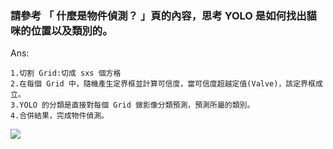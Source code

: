 ### 請參考 「 什麼是物件偵測？ 」頁的內容，思考 YOLO 是如何找出貓咪的位置以及類別的。

Ans:
```
1.切割 Grid:切成 sxs 個方格
2.在每個 Grid 中，隨機產生定界框並計算可信度，當可信度超越定值(Valve)，該定界框成立。
3.YOLO 的分類是直接對每個 Grid 做影像分類預測，預測所屬的類別。
4.合併結果，完成物件偵測。
```
![](http://cumatrixfile.cupoy.com/000001752684C3D80000000B6375706F795F72656C656173654349/marathon/1601095557904)
